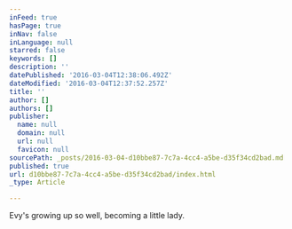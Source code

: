 ```yaml
---
inFeed: true
hasPage: true
inNav: false
inLanguage: null
starred: false
keywords: []
description: ''
datePublished: '2016-03-04T12:38:06.492Z'
dateModified: '2016-03-04T12:37:52.257Z'
title: ''
author: []
authors: []
publisher:
  name: null
  domain: null
  url: null
  favicon: null
sourcePath: _posts/2016-03-04-d10bbe87-7c7a-4cc4-a5be-d35f34cd2bad.md
published: true
url: d10bbe87-7c7a-4cc4-a5be-d35f34cd2bad/index.html
_type: Article

---
```

Evy's growing up so well, becoming a little lady.
